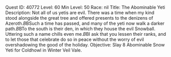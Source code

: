 Quest ID: 40772
Level: 60
Min Level: 50
Race: nil
Title: The Abominable Yeti
Description: Not all of us yetis are evil. There was a time when my kind stood alongside the great tree and offered presents to the denizens of Azeroth.$B$BSuch a time has passed, and many of the yeti now walk a darker path.$B$BTo the south is their den, in which they house the evil Snowball. Uttering such a name chills even me.$B$BI ask that you lessen their ranks, and to let those that celebrate do so in peace without the worry of evil overshadowing the good of the holiday.
Objective: Slay 8 Abominable Snow Yeti for Coldhowl in Winter Veil Vale.
